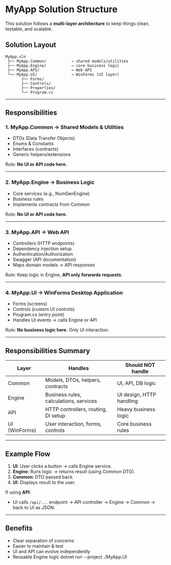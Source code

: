 # MyApp Solution Structure

This solution follows a **multi-layer architecture** to keep things clean, testable, and scalable.

## Solution Layout

```
MyApp.sln
 ├── MyApp.Common/           → shared models/utilities
 ├── MyApp.Engine/           → core business logic
 ├── MyApp.API/              → Web API
 └── MyApp.UI/               → WinForms (UI layer)
       ├── Forms/
       ├── Controls/
       ├── Properties/
       └── Program.cs
```

---

## Responsibilities

### 1. MyApp.Common → Shared Models & Utilities
- DTOs (Data Transfer Objects)
- Enums & Constants
- Interfaces (contracts)
- Generic helpers/extensions

Rule: **No UI or API code here.**

---

### 2. MyApp.Engine → Business Logic
- Core services (e.g., NumGenEngine)
- Business rules
- Implements contracts from Common

Rule: **No UI or API code here.**

---

### 3. MyApp.API → Web API
- Controllers (HTTP endpoints)
- Dependency injection setup
- Authentication/Authorization
- Swagger (API documentation)
- Maps domain models → API responses

Rule: Keep logic in Engine, **API only forwards requests**.

---

### 4. MyApp.UI → WinForms Desktop Application
- Forms (screens)
- Controls (custom UI controls)
- Program.cs (entry point)
- Handles UI events → calls Engine or API

Rule: **No business logic here**. Only UI interaction.

---

## Responsibilities Summary

| Layer        | Handles                                    | Should NOT handle                    |
|--------------|--------------------------------------------|--------------------------------------|
| Common       | Models, DTOs, helpers, contracts           | UI, API, DB logic                     |
| Engine       | Business rules, calculations, services     | UI design, HTTP handling              |
| API          | HTTP controllers, routing, DI setup        | Heavy business logic                  |
| UI (WinForms)| User interaction, forms, controls          | Core business rules                   |

---

## Example Flow

1. **UI**: User clicks a button → calls Engine service.
2. **Engine**: Runs logic → returns result (using Common DTO).
3. **Common**: DTO passed back.
4. **UI**: Displays result to the user.

If using **API**:
- UI calls `/api/...` endpoint → API controller → Engine → Common → back to UI as JSON.

---

## Benefits
- Clear separation of concerns
- Easier to maintain & test
- UI and API can evolve independently
- Reusable Engine logic
dotnet run --project ./MyApp.UI
